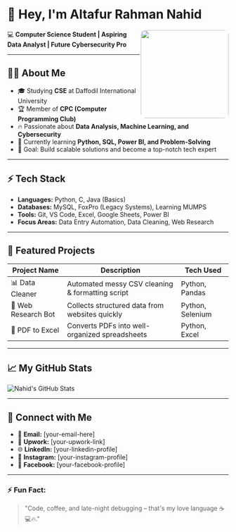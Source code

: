 # 👋 Hey, I'm Altafur Rahman Nahid
<img src="https://i.postimg.cc/Y9P0FR2k/IMG-8688.avif" align="right" width="200" style="border-radius: 10px;">

💻 **Computer Science Student | Aspiring Data Analyst | Future Cybersecurity Pro**

---

## 👨‍💻 About Me
- 🎓 Studying **CSE** at Daffodil International University  
- 🏆 Member of **CPC (Computer Programming Club)**  
- 🔥 Passionate about **Data Analysis, Machine Learning, and Cybersecurity**  
- 🌱 Currently learning **Python, SQL, Power BI, and Problem-Solving**  
- 🎯 Goal: Build scalable solutions and become a top-notch tech expert  

---

## ⚡ Tech Stack
- **Languages:** Python, C, Java (Basics)  
- **Databases:** MySQL, FoxPro (Legacy Systems), Learning MUMPS  
- **Tools:** Git, VS Code, Excel, Google Sheets, Power BI  
- **Focus Areas:** Data Entry Automation, Data Cleaning, Web Research  

---

## 📂 Featured Projects
| Project Name       | Description                                       | Tech Used       |
|--------------------|---------------------------------------------------|-----------------|
| 📊 Data Cleaner     | Automated messy CSV cleaning & formatting script | Python, Pandas  |
| 🔎 Web Research Bot | Collects structured data from websites quickly   | Python, Selenium|
| 📑 PDF to Excel     | Converts PDFs into well-organized spreadsheets   | Python, Excel   |

---

## 📈 My GitHub Stats
![Nahid's GitHub Stats](https://github-readme-stats.vercel.app/api?username=nahid-cse&show_icons=true&theme=tokyonight)

---

## 🤝 Connect with Me
- 📧 **Email:** [your-email-here]  
- 💼 **Upwork:** [your-upwork-link]  
- 🌐 **LinkedIn:** [your-linkedin-profile]  
- 📸 **Instagram:** [your-instagram-profile]  
- 📘 **Facebook:** [your-facebook-profile]  

---

### ⚡ Fun Fact:
> "Code, coffee, and late-night debugging – that's my love language ☕💻🔥."
